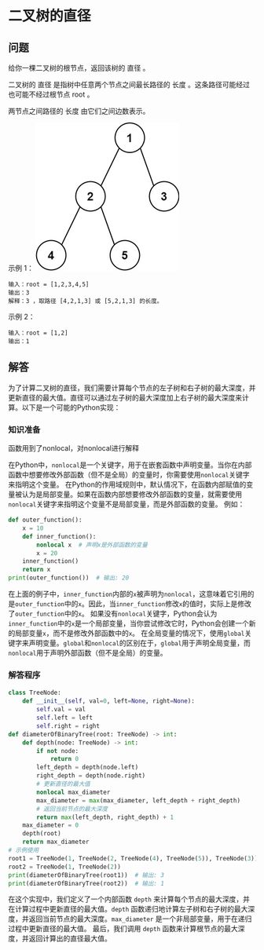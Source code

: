 # 二叉树的直径
## 问题
给你一棵二叉树的根节点，返回该树的 直径 。

二叉树的 直径 是指树中任意两个节点之间最长路径的 长度 。这条路径可能经过也可能不经过根节点 root 。

两节点之间路径的 长度 由它们之间边数表示。

 

示例 1：
![F%i](pic/二叉树的直径1.png)
```
输入：root = [1,2,3,4,5]
输出：3
解释：3 ，取路径 [4,2,1,3] 或 [5,2,1,3] 的长度。
```
示例 2：
```
输入：root = [1,2]
输出：1
```
## 解答
为了计算二叉树的直径，我们需要计算每个节点的左子树和右子树的最大深度，并更新直径的最大值。直径可以通过左子树的最大深度加上右子树的最大深度来计算。以下是一个可能的Python实现：
### 知识准备
函数用到了nonlocal，对nonlocal进行解释  

在Python中，`nonlocal`是一个关键字，用于在嵌套函数中声明变量。当你在内部函数中想要修改外部函数（但不是全局）的变量时，你需要使用`nonlocal`关键字来指明这个变量。
在Python的作用域规则中，默认情况下，在函数内部赋值的变量被认为是局部变量。如果在函数内部想要修改外部函数的变量，就需要使用`nonlocal`关键字来指明这个变量不是局部变量，而是外部函数的变量。
例如：
```python
def outer_function():
    x = 10
    def inner_function():
        nonlocal x  # 声明x是外部函数的变量
        x = 20
    inner_function()
    return x
print(outer_function())  # 输出: 20
```
在上面的例子中，`inner_function`内部的`x`被声明为`nonlocal`，这意味着它引用的是`outer_function`中的`x`。因此，当`inner_function`修改`x`的值时，实际上是修改了`outer_function`中的`x`。
如果没有`nonlocal`关键字，Python会认为`inner_function`中的`x`是一个局部变量，当你尝试修改它时，Python会创建一个新的局部变量`x`，而不是修改外部函数中的`x`。
在全局变量的情况下，使用`global`关键字来声明变量。`global`和`nonlocal`的区别在于，`global`用于声明全局变量，而`nonlocal`用于声明外部函数（但不是全局）的变量。
### 解答程序
```python
class TreeNode:
    def __init__(self, val=0, left=None, right=None):
        self.val = val
        self.left = left
        self.right = right
def diameterOfBinaryTree(root: TreeNode) -> int:
    def depth(node: TreeNode) -> int:
        if not node:
            return 0
        left_depth = depth(node.left)
        right_depth = depth(node.right)
        # 更新直径的最大值
        nonlocal max_diameter
        max_diameter = max(max_diameter, left_depth + right_depth)
        # 返回当前节点的最大深度
        return max(left_depth, right_depth) + 1
    max_diameter = 0
    depth(root)
    return max_diameter
# 示例使用
root1 = TreeNode(1, TreeNode(2, TreeNode(4), TreeNode(5)), TreeNode(3))
root2 = TreeNode(1, TreeNode(2))
print(diameterOfBinaryTree(root1))  # 输出: 3
print(diameterOfBinaryTree(root2))  # 输出: 1
```
在这个实现中，我们定义了一个内部函数 `depth` 来计算每个节点的最大深度，并在计算过程中更新直径的最大值。`depth` 函数递归地计算左子树和右子树的最大深度，并返回当前节点的最大深度。`max_diameter` 是一个非局部变量，用于在递归过程中更新直径的最大值。
最后，我们调用 `depth` 函数来计算根节点的最大深度，并返回计算出的直径最大值。

